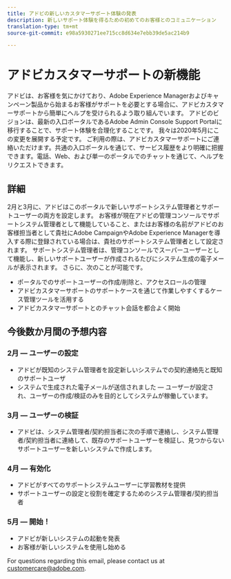 ```yaml
---
title: アドビの新しいカスタマーサポート体験の発表
description: 新しいサポート体験を得るための初めてのお客様とのコミュニケーション
translation-type: tm+mt
source-git-commit: e98a5930271ee715cc8d634e7ebb39de5ac214b9

---
```



# アドビカスタマーサポートの新機能

アドビは、お客様を気にかけており、Adobe Experience Managerおよびキャンペーン製品から始まるお客様がサポートを必要とする場合に、アドビカスタマーサポートから簡単にヘルプを受けられるよう取り組んでいます。 アドビのビジョンは、最新の入口ポータルであるAdobe Admin Console Support Portalに移行することで、サポート体験を合理化することです。 我々は2020年5月にこの変更を展開する予定です。 ご利用の際は、アドビカスタマーサポートにご連絡いただけます。共通の入口ポータルを通じて、サービス履歴をより明確に把握できます。電話、Web、および単一のポータルでのチャットを通じて、ヘルプをリクエストできます。

## 詳細

2月と3月に、アドビはこのポータルで新しいサポートシステム管理者とサポートユーザーの両方を設定します。 お客様が現在アドビの管理コンソールでサポートシステム管理者として機能していること、またはお客様の名前がアドビのお客様担当者として貴社にAdobe CampaignやAdobe Experience Managerを導入する際に登録されている場合は、貴社のサポートシステム管理者として設定されます。
サポートシステム管理者は、管理コンソールでスーパーユーザーとして機能し、新しいサポートユーザーが作成されるたびにシステム生成の電子メールが表示されます。 さらに、次のことが可能です。

* ポータルでのサポートユーザーの作成/削除と、アクセスロールの管理
* アドビカスタマーサポートのサポートケースを通じて作業しやすくするケース管理ツールを活用する
* アドビカスタマーサポートとのチャット会話を都合よく開始

## 今後数か月間の予想内容

### 2月 — ユーザーの設定

* アドビが既知のシステム管理者を設定新しいシステムでの契約連絡先と既知のサポートユーザ
* システムで生成された電子メールが送信されました — ユーザーが設定され、ユーザーの作成/検証のみを目的としてシステムが稼働しています。


### 3月 — ユーザーの検証

* アドビは、システム管理者/契約担当者に次の手順で連絡し、システム管理者/契約担当者に連絡して、既存のサポートユーザーを検証し、見つからないサポートユーザーを新しいシステムで作成します。

### 4月 — 有効化

* アドビがすべてのサポートシステムユーザーに学習教材を提供
* サポートユーザーの設定と役割を確定するためのシステム管理者/契約担当者

### 5月 — 開始！

* アドビが新しいシステムの起動を発表
* お客様が新しいシステムを使用し始める

For questions regarding this email, please contact us at [customercare@adobe.com](mailto:customercare@adobe.com).
